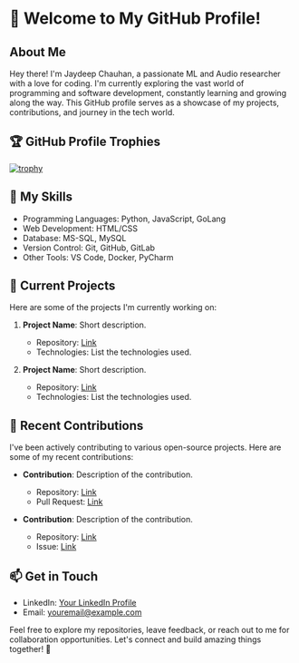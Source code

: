# 👋 Welcome to My GitHub Profile!

## About Me

Hey there! I'm Jaydeep Chauhan, a passionate ML and Audio researcher with a love for coding. I'm currently exploring the vast world of programming and software development, constantly learning and growing along the way. This GitHub profile serves as a showcase of my projects, contributions, and journey in the tech world.

## 🏆 GitHub Profile Trophies

[![trophy](https://github-profile-trophy.vercel.app/?username=n33lkanth)](https://github.com/ryo-ma/github-profile-trophy)

## 🚀 My Skills

- Programming Languages: Python, JavaScript, GoLang
- Web Development: HTML/CSS
- Database: MS-SQL, MySQL
- Version Control: Git, GitHub, GitLab
- Other Tools: VS Code, Docker, PyCharm

## 🌱 Current Projects

Here are some of the projects I'm currently working on:

1. **Project Name**: Short description.
   - Repository: [Link](https://github.com/yourusername/project-repo)
   - Technologies: List the technologies used.

2. **Project Name**: Short description.
   - Repository: [Link](https://github.com/yourusername/project-repo)
   - Technologies: List the technologies used.

## 🔭 Recent Contributions

I've been actively contributing to various open-source projects. Here are some of my recent contributions:

- **Contribution**: Description of the contribution.
  - Repository: [Link](https://github.com/repo-owner/repo)
  - Pull Request: [Link](https://github.com/repo-owner/repo/pull/123)

- **Contribution**: Description of the contribution.
  - Repository: [Link](https://github.com/repo-owner/repo)
  - Issue: [Link](https://github.com/repo-owner/repo/issues/456)

## 📫 Get in Touch

- LinkedIn: [Your LinkedIn Profile](https://www.linkedin.com/in/chauhan3)
- Email: youremail@example.com

Feel free to explore my repositories, leave feedback, or reach out to me for collaboration opportunities. Let's connect and build amazing things together! 🌟
